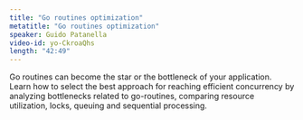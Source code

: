 ```yaml
---
title: "Go routines optimization"
metatitle: "Go routines optimization"
speaker: Guido Patanella
video-id: yo-CkroaQhs
length: "42:49"
---
```

Go routines can become the star or the bottleneck of your application. Learn how to select the best approach for reaching efficient concurrency by analyzing bottlenecks related to go-routines, comparing resource utilization, locks, queuing and sequential processing.
